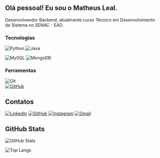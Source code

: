 
## Olá pessoal! Eu sou o Matheus Leal.

Desenvolvendor Backend, atualmente curso Técnico em Desenvolvimento de Sistema no SENAC - EAD.

### Tecnologias
![Python](https://img.shields.io/badge/python-120390?style=for-the-badge&logo=python&logoColor=ffdd54)
  ![Java](https://img.shields.io/badge/java-000.svg?style=for-the-badge&logo=openjdk&logoColor=white)

![MySQL](https://img.shields.io/badge/MySQL-3395FF?style=for-the-badge&logo=mysql&logoColor=white)
  ![MongoDB](https://img.shields.io/badge/MongoDB-%234ea94b.svg?style=for-the-badge&logo=mongodb&logoColor=white)

### Ferramentas 

![Git](https://img.shields.io/badge/GIT-E44C30?style=for-the-badge&logo=git&logoColor=white)   
  [![GitHub](https://img.shields.io/badge/GitHub-100000?style=for-the-badge&logo=github&logoColor=white)](https://github.com/llealdev)

## Contatos

[![LinkedIn](https://img.shields.io/badge/LinkedIn-0077B5?style=for-the-badge&logo=linkedin&logoColor=white)](https://www.linkedin.com/in/llealdev/)
  [![GitHub](https://img.shields.io/badge/GitHub-100000?style=for-the-badge&logo=github&logoColor=white)](https://github.com/llealdev)
  [![Instagram](https://img.shields.io/badge/-Instagram-%23E4405F?style=for-the-badge&logo=instagram&logoColor=white)](https://www.instagram.com/lleal.dev/)
  [![Gmail](https://img.shields.io/badge/Gmail-333333?style=for-the-badge&logo=gmail&logoColor=red)](mailto:lleal.dev@gmail.com)

## GitHub Stats 

![GitHub Stats](https://github-readme-stats.vercel.app/api?username=llealdev&theme=transparent&bg_color=000&border_color=30A3DC&show_icons=true&icon_color=30A3DC&title_color=E94D5F&text_color=FFF)

![Top Langs](https://github-readme-stats-git-masterrstaa-rickstaa.vercel.app/api/top-langs/?username=llealdev&bg_color=000&border_color=30A3DC&title_color=E94D5F&text_color=FFF)